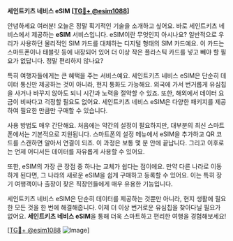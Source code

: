 **세인트키츠 네비스 eSIM [[TG💪+ @esim1088](https://t.me/s/esim1088)]**

안녕하세요 여러분! 오늘은 정말 획기적인 기술을 소개하고 싶어요. 바로 세인트키츠 네비스에서 제공하는 **eSIM** 서비스입니다. eSIM이란 무엇인지 아시나요? 일반적으로 우리가 사용하던 물리적인 SIM 카드를 대체하는 디지털 형태의 SIM 카드예요. 이 카드는 스마트폰이나 태블릿 등에 내장되어 있어 더 이상 작은 플라스틱 카드를 넣고 빼야 할 필요가 없답니다. 정말 편리하지 않나요?

특히 여행자들에게는 큰 혜택을 주는 서비스예요. 세인트키츠 네비스 eSIM은 단순히 데이터 통신만 제공하는 것이 아니라, 현지 통화도 가능해요. 외국에 가서 번거롭게 유심칩을 사거나 바꾸지 않아도 되니 시간과 노력을 절약할 수 있죠. 또한, 해외에서 데이터 요금이 비싸다고 걱정할 필요도 없어요. 세인트키츠 네비스 eSIM은 다양한 패키지를 제공하여 필요한 만큼만 구매할 수 있습니다.

사용 방법도 매우 간단해요. 처음에는 약간의 설정이 필요하지만, 대부분의 최신 스마트폰에서는 기본적으로 지원됩니다. 스마트폰의 설정 메뉴에서 eSIM을 추가하고 QR 코드를 스캔하면 알아서 연결이 되죠. 이 과정은 보통 몇 분 안에 끝납니다. 그리고 이후로는 언제 어디서든 데이터를 자유롭게 사용할 수 있어요.

또한, eSIM의 가장 큰 장점 중 하나는 교체가 쉽다는 점이에요. 만약 다른 나라로 이동하게 된다면, 그 나라의 새로운 eSIM을 쉽게 구매하고 등록할 수 있어요. 이는 특히 장기 여행객이나 출장이 잦은 직장인들에게 매우 유용한 기능입니다.

세인트키츠 네비스 eSIM은 단순히 데이터를 제공하는 것뿐만 아니라, 현지 생활에 필요한 모든 것을 한 번에 해결해줍니다. 이제 더 이상 번거로운 유심칩을 찾아다닐 필요가 없어요. **세인트키츠 네비스 eSIM**을 통해 더욱 스마트하고 편리한 여행을 경험해보세요!

[[TG💪+ @esim1088](https://t.me/s/esim1088) ![Image](https://i.postimg.cc/Y0z9fWf4/image.png)]